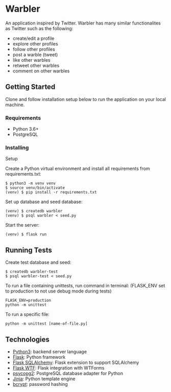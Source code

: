 # Warbler

An application inspired by Twitter.
Warbler has many similar functionalites as Twitter such as the following: 
 - create/edit a profile
 - explore other profiles
 - follow other profiles
 - post a warble (tweet)
 - like other warbles
 - retweet other warbles
 - comment on other warbles

## Getting Started

Clone and follow installation setup below to run the application on your local machine.

### Requirements

- Python 3.6+
- PostgreSQL

### Installing

Setup

Create a Python virtual environment and install all requirements from requirements.txt:
```
$ python3 -m venv venv
$ source venv/bin/activate
(venv) $ pip install -r requirements.txt
```

Set up database and seed database:
```
(venv) $ createdb warbler
(venv) $ psql warbler < seed.py
```

Start the server:
```
(venv) $ flask run
```

## Running Tests

Create test database and seed:
```
$ createdb warbler-test
$ psql warbler-test < seed.py
```

To run a file containing unittests, run command in terminal:
(FLASK_ENV set to production to not use debug mode during tests)
```
FLASK_ENV=production
python -m unittest 
```

To run a specific file:
```
python -m unittest [name-of-file.py]
```

## Technologies 
- [Python3](https://docs.python.org/3/): backend server language
- [Flask](https://flask.palletsprojects.com/en/1.1.x/): Python framework
- [Flask SQLAlchemy](https://flask-sqlalchemy.palletsprojects.com/en/2.x/): Flask extension to support SQLAlchemy
- [Flask WTF](https://flask-wtf.readthedocs.io/en/stable/): Flask integration with WTForms
- [psycopg2](https://pypi.org/project/psycopg2/): PostgreSQL database adapter for Python
- [Jinja](https://palletsprojects.com/p/jinja/): Python template engine
- [bcrypt](https://pypi.org/project/bcrypt/): password hashing

